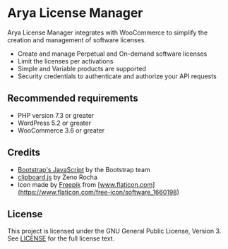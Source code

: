 # Arya License Manager

Arya License Manager integrates with WooCommerce to simplify the creation and
management of software licenses.

* Create and manage Perpetual and On-demand software licenses
* Limit the licenses per activations
* Simple and Variable products are supported
* Security credentials to authenticate and authorize your API requests

## Recommended requirements

* PHP version 7.3 or greater
* WordPress 5.2 or greater
* WooCommerce 3.6 or greater

## Credits

* [Bootstrap's JavaScript](https://getbootstrap.com/) by the Bootstrap team
* [clipboard.js](https://clipboardjs.com/) by Zeno Rocha
* Icon made by [Freepik](https://www.flaticon.com/authors/freepik)
  from [www.flaticon.com](https://www.flaticon.com/free-icon/software_1660198)

## License

This project is licensed under the GNU General Public License, Version 3.
See [LICENSE](LICENSE) for the full license text.
